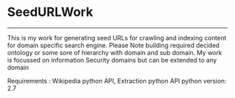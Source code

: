 # SeedURLWork
----------------
This is my work for generating seed URLs for crawling and indexing content for domain specific search engine. Please Note building required decided ontology or some sore of hierarchy with domain and sub domain. My work is focussed on information Security domains but can be extended to any domain

Requirements : Wikipedia python API, Extraction python API 
python version: 2.7

